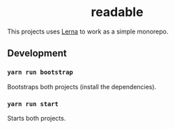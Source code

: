 <h1 align="center">readable</h1>

This projects uses [Lerna] to work as a simple monorepo.

## Development

### `yarn run bootstrap`

Bootstraps both projects (install the dependencies).

### `yarn run start`

Starts both projects.

[Lerna]: https://github.com/lerna/lerna
